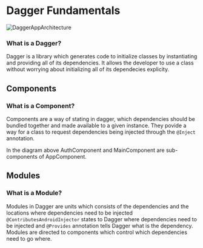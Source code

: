 # Dagger Fundamentals
![DaggerAppArchitecture](https://user-images.githubusercontent.com/22313316/139607513-e279c37b-232a-4505-9926-863774d2cba7.png)

### What is a Dagger? 

Dagger is a library which generates code to initialize classes by instantiating and providing all of its dependencies. It allows the developer to use a class without worrying about initializing all of its dependecies explicity. 

## Components
### What is a Component? 

Components are a way of stating in dagger, which dependencies should be bundled together and made available to a given instance. They povide a way for a class to request dependencies being injected through the `@Inject` annotation.

In the diagram above AuthComponent and MainComponent are sub-components of AppComponent.

## Modules
### What is a Module?

Modules in Dagger are units which consists of the dependencies and the locations where dependencies need to be injected `@ContributesAndroidInjector` states to Dagger where dependencies need to be injected and `@Provides` annotation tells Dagger what is the dependency. Modules are directed to components which control which dependencies need to go where.
